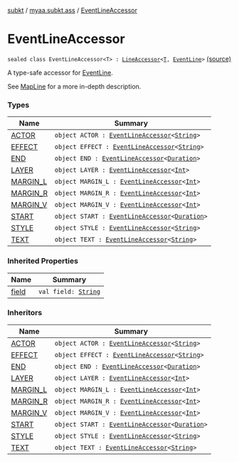 [subkt](../../index.md) / [myaa.subkt.ass](../index.md) / [EventLineAccessor](./index.md)

# EventLineAccessor

`sealed class EventLineAccessor<T> : `[`LineAccessor`](../-line-accessor/index.md)`<`[`T`](index.md#T)`, `[`EventLine`](../-event-line/index.md)`>` [(source)](https://github.com/Myaamori/SubKt/blob/0.1.8/src/main/kotlin/myaa/subkt/ass/parser.kt#L430)

A type-safe accessor for [EventLine](../-event-line/index.md).

See [MapLine](../-map-line/index.md) for a more in-depth description.

### Types

| Name | Summary |
|---|---|
| [ACTOR](-a-c-t-o-r.md) | `object ACTOR : `[`EventLineAccessor`](./index.md)`<`[`String`](https://kotlinlang.org/api/latest/jvm/stdlib/kotlin/-string/index.html)`>` |
| [EFFECT](-e-f-f-e-c-t.md) | `object EFFECT : `[`EventLineAccessor`](./index.md)`<`[`String`](https://kotlinlang.org/api/latest/jvm/stdlib/kotlin/-string/index.html)`>` |
| [END](-e-n-d.md) | `object END : `[`EventLineAccessor`](./index.md)`<`[`Duration`](https://docs.oracle.com/javase/9/docs/api/java/time/Duration.html)`>` |
| [LAYER](-l-a-y-e-r.md) | `object LAYER : `[`EventLineAccessor`](./index.md)`<`[`Int`](https://kotlinlang.org/api/latest/jvm/stdlib/kotlin/-int/index.html)`>` |
| [MARGIN_L](-m-a-r-g-i-n_-l.md) | `object MARGIN_L : `[`EventLineAccessor`](./index.md)`<`[`Int`](https://kotlinlang.org/api/latest/jvm/stdlib/kotlin/-int/index.html)`>` |
| [MARGIN_R](-m-a-r-g-i-n_-r.md) | `object MARGIN_R : `[`EventLineAccessor`](./index.md)`<`[`Int`](https://kotlinlang.org/api/latest/jvm/stdlib/kotlin/-int/index.html)`>` |
| [MARGIN_V](-m-a-r-g-i-n_-v.md) | `object MARGIN_V : `[`EventLineAccessor`](./index.md)`<`[`Int`](https://kotlinlang.org/api/latest/jvm/stdlib/kotlin/-int/index.html)`>` |
| [START](-s-t-a-r-t.md) | `object START : `[`EventLineAccessor`](./index.md)`<`[`Duration`](https://docs.oracle.com/javase/9/docs/api/java/time/Duration.html)`>` |
| [STYLE](-s-t-y-l-e.md) | `object STYLE : `[`EventLineAccessor`](./index.md)`<`[`String`](https://kotlinlang.org/api/latest/jvm/stdlib/kotlin/-string/index.html)`>` |
| [TEXT](-t-e-x-t.md) | `object TEXT : `[`EventLineAccessor`](./index.md)`<`[`String`](https://kotlinlang.org/api/latest/jvm/stdlib/kotlin/-string/index.html)`>` |

### Inherited Properties

| Name | Summary |
|---|---|
| [field](../-line-accessor/field.md) | `val field: `[`String`](https://kotlinlang.org/api/latest/jvm/stdlib/kotlin/-string/index.html) |

### Inheritors

| Name | Summary |
|---|---|
| [ACTOR](-a-c-t-o-r.md) | `object ACTOR : `[`EventLineAccessor`](./index.md)`<`[`String`](https://kotlinlang.org/api/latest/jvm/stdlib/kotlin/-string/index.html)`>` |
| [EFFECT](-e-f-f-e-c-t.md) | `object EFFECT : `[`EventLineAccessor`](./index.md)`<`[`String`](https://kotlinlang.org/api/latest/jvm/stdlib/kotlin/-string/index.html)`>` |
| [END](-e-n-d.md) | `object END : `[`EventLineAccessor`](./index.md)`<`[`Duration`](https://docs.oracle.com/javase/9/docs/api/java/time/Duration.html)`>` |
| [LAYER](-l-a-y-e-r.md) | `object LAYER : `[`EventLineAccessor`](./index.md)`<`[`Int`](https://kotlinlang.org/api/latest/jvm/stdlib/kotlin/-int/index.html)`>` |
| [MARGIN_L](-m-a-r-g-i-n_-l.md) | `object MARGIN_L : `[`EventLineAccessor`](./index.md)`<`[`Int`](https://kotlinlang.org/api/latest/jvm/stdlib/kotlin/-int/index.html)`>` |
| [MARGIN_R](-m-a-r-g-i-n_-r.md) | `object MARGIN_R : `[`EventLineAccessor`](./index.md)`<`[`Int`](https://kotlinlang.org/api/latest/jvm/stdlib/kotlin/-int/index.html)`>` |
| [MARGIN_V](-m-a-r-g-i-n_-v.md) | `object MARGIN_V : `[`EventLineAccessor`](./index.md)`<`[`Int`](https://kotlinlang.org/api/latest/jvm/stdlib/kotlin/-int/index.html)`>` |
| [START](-s-t-a-r-t.md) | `object START : `[`EventLineAccessor`](./index.md)`<`[`Duration`](https://docs.oracle.com/javase/9/docs/api/java/time/Duration.html)`>` |
| [STYLE](-s-t-y-l-e.md) | `object STYLE : `[`EventLineAccessor`](./index.md)`<`[`String`](https://kotlinlang.org/api/latest/jvm/stdlib/kotlin/-string/index.html)`>` |
| [TEXT](-t-e-x-t.md) | `object TEXT : `[`EventLineAccessor`](./index.md)`<`[`String`](https://kotlinlang.org/api/latest/jvm/stdlib/kotlin/-string/index.html)`>` |
